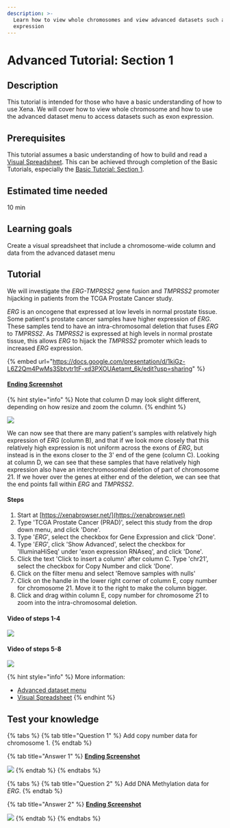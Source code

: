 ```yaml
---
description: >-
  Learn how to view whole chromosomes and view advanced datasets such as exon
  expression
---
```


# Advanced Tutorial: Section 1

## Description <a href="description" id="description"></a>

This tutorial is intended for those who have a basic understanding of how to use Xena. We will cover how to view whole chromosome and how to use the advanced dataset menu to access datasets such as exon expression.

## Prerequisites <a href="prerequisites" id="prerequisites"></a>

This tutorial assumes a basic understanding of how to build and read a [Visual Spreadsheet](../overview-of-features/visual-spreadsheet/). This can be achieved through completion of the Basic Tutorials, especially the [Basic Tutorial: Section 1](basic-tutorial-section-1.md).

## Estimated time needed <a href="estimated-time-needed" id="estimated-time-needed"></a>

10 min‌

## Learning goals <a href="learning-goals" id="learning-goals"></a>

Create a visual spreadsheet that include a chromosome-wide column and data from the advanced dataset menu

## Tutorial <a href="tutorial" id="tutorial"></a>

We will investigate the _ERG-TMPRSS2_ gene fusion and _TMPRSS2_ promoter hijacking in patients from the TCGA Prostate Cancer study.

_ERG_ is an oncogene that expressed at low levels in normal prostate tissue. Some patient's prostate cancer samples have higher expression of _ERG_. These samples tend to have an intra-chromosomal deletion that fuses _ERG_ to _TMPRSS2_. As _TMPRSS2_ is expressed at high levels in normal prostate tissue, this allows _ERG_ to hijack the _TMPRSS2_ promoter which leads to increased _ERG_ expression.

{% embed url="https://docs.google.com/presentation/d/1kiGz-L6Z2Qm4PwMs3Sbtvtr1tF-xd3PXOUAetamt_6k/edit?usp=sharing" %}

#### [​Ending Screenshot​](https://xenabrowser.net/?bookmark=6ea137951fb4ddad4c8a6baaac3914f4) <a href="ending-screenshot" id="ending-screenshot"></a>

{% hint style="info" %}
Note that column D may look slight different, depending on how resize and zoom the column.
{% endhint %}

![](../.gitbook/assets/screen-shot-2021-06-10-at-12.46.32-pm.png)

We can now see that there are many patient's samples with relatively high expression of _ERG_ (column B), and that if we look more closely that this relatively high expression is not uniform across the exons of _ERG_, but instead is in the exons closer to the 3' end of the gene (column C). Looking at column D, we can see that these samples that have relatively high expression also have an interchromosomal deletion of part of chromosome 21. If we hover over the genes at either end of the deletion, we can see that the end points fall within _ERG_ and _TMPRSS2_.&#x20;

#### Steps <a href="steps" id="steps"></a>

1. Start at [https://xenabrowser.net/](https://xenabrowser.net)
2. Type 'TCGA Prostate Cancer (PRAD)', select this study from the drop down menu, and click 'Done'.
3. Type '_ERG_', select the checkbox for Gene Expression and click 'Done'.
4. Type '_ERG_', click 'Show Advanced', select the checkbox for 'IlluminaHiSeq' under 'exon expression RNAseq', and click 'Done'.
5. Click the text 'Click to insert a column' after column C. Type 'chr21', select the checkbox for Copy Number and click 'Done'.
6. Click on the filter menu and select 'Remove samples with nulls'
7. Click on the  handle in the lower right corner of column E, copy number for chromosome 21. Move it to the right to make the column bigger.&#x20;
8. Click and drag within column E, copy number for chromosome 21 to zoom into the intra-chromosomal deletion.

#### Video of steps 1-4 <a href="video-of-steps" id="video-of-steps"></a>

![](../.gitbook/assets/advanced\_1.gif)

#### ‌**Video of steps 5-8**

![](../.gitbook/assets/advanced\_2.gif)

{% hint style="info" %}
More information:

* [Advanced dataset menu](../overview-of-features/visual-spreadsheet/#advanced-datasets)
* [Visual Spreadsheet](../overview-of-features/visual-spreadsheet/)
{% endhint %}

## Test your knowledge <a href="test-your-knowledge" id="test-your-knowledge"></a>

{% tabs %}
{% tab title="Question 1" %}
Add copy number data for chromosome 1.
{% endtab %}

{% tab title="Answer 1" %}
****[**Ending Screenshot**](https://xenabrowser.net/?bookmark=95d77b2d3107653fa2a7be51424f0a04)****

![](../.gitbook/assets/screen-shot-2021-06-10-at-3.49.57-pm.png)
{% endtab %}
{% endtabs %}

{% tabs %}
{% tab title="Question 2" %}
Add DNA Methylation data for _ERG_.
{% endtab %}

{% tab title="Answer 2" %}
****[**Ending Screenshot**](https://xenabrowser.net/?bookmark=3b8cf8fa103e5fe2d718337551af34a4)****

![](../.gitbook/assets/screen-shot-2021-06-10-at-3.48.18-pm.png)
{% endtab %}
{% endtabs %}
